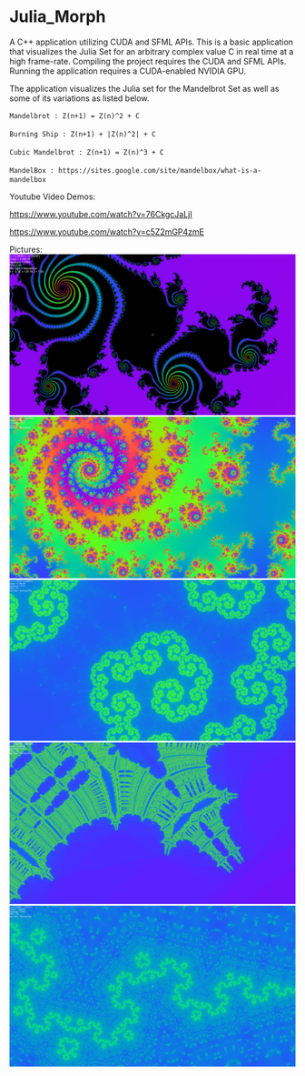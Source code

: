 # Julia_Morph
A C++ application utilizing CUDA and SFML APIs. This is a basic application that visualizes the Julia Set for an arbitrary complex value C in real time at a high frame-rate. Compiling the project requires the CUDA and SFML APIs. Running the application requires a CUDA-enabled NVIDIA GPU.

The application visualizes the Julia set for the Mandelbrot Set as well as some of its variations as listed below.

	Mandelbrot : Z(n+1) = Z(n)^2 + C

	Burning Ship : Z(n+1) + |Z(n)^2| + C

	Cubic Mandelbrot : Z(n+1) = Z(n)^3 + C

	MandelBox : https://sites.google.com/site/mandelbox/what-is-a-mandelbox


Youtube Video Demos: 
	
https://www.youtube.com/watch?v=76CkgcJaLjI

https://www.youtube.com/watch?v=c5Z2mGP4zmE

Pictures:
![Screenshot](mandelbrot_0.png)
![Screenshot](mandelbrot_1.png)
![Screenshot](burningship_0.png)
![Screenshot](burningship_1.png)
![Screenshot](burningship_2.png)

